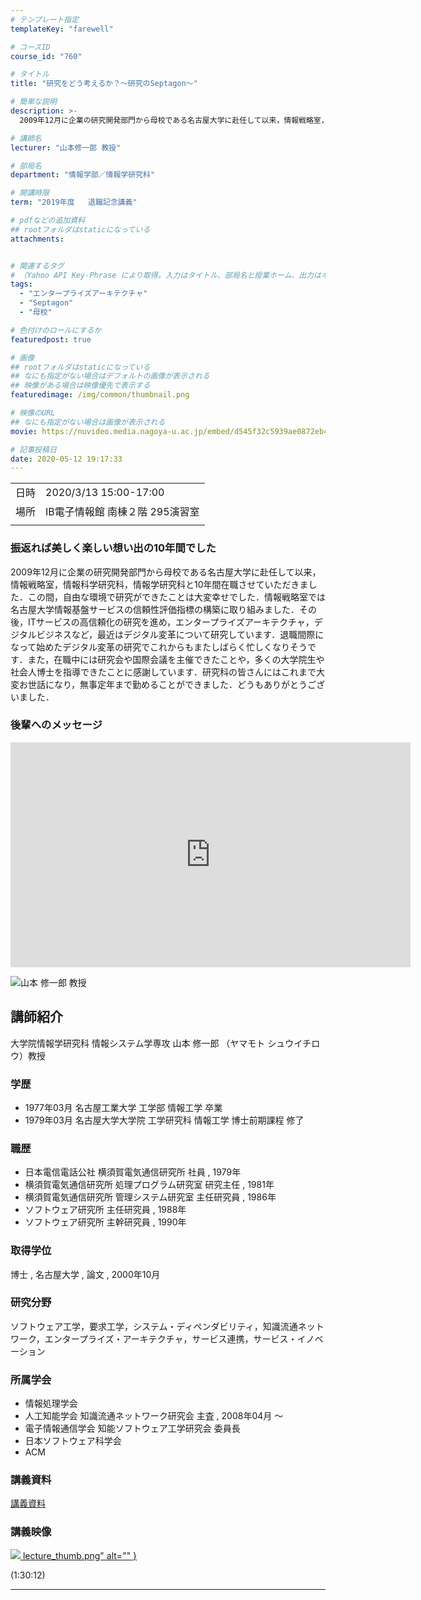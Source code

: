 ```yaml
---
# テンプレート指定
templateKey: "farewell"

# コースID
course_id: "760"

# タイトル
title: "研究をどう考えるか？～研究のSeptagon～"

# 簡単な説明
description: >-
  2009年12月に企業の研究開発部門から母校である名古屋大学に赴任して以来，情報戦略室，情報科学研究科，情報学研究科と10年間在職させていただきました．この間，自由な環境で研究ができたことは大変幸せでした．情報戦略室では名古屋大学情報基盤サービスの信頼性評価指標の構築に取り組みました．その後，ITサービスの高信頼化の研究を進め，エンタープライズアーキテクチャ，デジタルビジネスなど，最近はデジタ ....

# 講師名
lecturer: "山本修一郎 教授"

# 部局名
department: "情報学部／情報学研究科"

# 開講時限
term: "2019年度	退職記念講義"

# pdfなどの追加資料
## rootフォルダはstaticになっている
attachments:


# 関連するタグ
# （Yahoo API Key-Phrase により取得。入力はタイトル、部局名と授業ホーム、出力はキーフレーズ（tags））
tags:
  - "エンタープライズアーキテクチャ"
  - "Septagon"
  - "母校"

# 色付けのロールにするか
featuredpost: true

# 画像
## rootフォルダはstaticになっている
## なにも指定がない場合はデフォルトの画像が表示される
## 映像がある場合は映像優先で表示する
featuredimage: /img/common/thumbnail.png

# 映像のURL
## なにも指定がない場合は画像が表示される
movie: https://nuvideo.media.nagoya-u.ac.jp/embed/d545f32c5939ae0872eb492f11349a1ca5446da4

# 記事投稿日
date: 2020-05-12 19:17:33
---
```


|   |   |
|---|---|
| 日時 | 2020/3/13  15:00-17:00 |
| 場所 | IB電子情報館 南棟２階 295演習室 |
|   |   |


### 振返れば美しく楽しい想い出の10年間でした

2009年12月に企業の研究開発部門から母校である名古屋大学に赴任して以来，情報戦略室，情報科学研究科，情報学研究科と10年間在職させていただきました．この間，自由な環境で研究ができたことは大変幸せでした．情報戦略室では名古屋大学情報基盤サービスの信頼性評価指標の構築に取り組みました．その後，ITサービスの高信頼化の研究を進め，エンタープライズアーキテクチャ，デジタルビジネスなど，最近はデジタル変革について研究しています．退職間際になって始めたデジタル変革の研究でこれからもまたしばらく忙しくなりそうです．また，在職中には研究会や国際会議を主催できたことや，多くの大学院生や社会人博士を指導できたことに感謝しています．研究科の皆さんにはこれまで大変お世話になり，無事定年まで勤めることができました．どうもありがとうございました．

### 後輩へのメッセージ

<iframe src="https://nuvideo.media.nagoya-u.ac.jp/embed/80b6e594c5afa3b9c51509be7377a4f044008927" width="640" height="360" frameborder="0" allowfullscreen></iframe>


![山本 修一郎 教授](https://ocw.nagoya-u.jp/files/760/photo.jpg) 

## 講師紹介

大学院情報学研究科  情報システム学専攻
山本 修一郎 （ヤマモト シュウイチロウ）教授

### 学歴

* 1977年03月  名古屋工業大学  工学部  情報工学  卒業
* 1979年03月  名古屋大学大学院  工学研究科  情報工学  博士前期課程  修了

### 職歴

* 日本電信電話公社 横須賀電気通信研究所 社員 , 1979年
* 横須賀電気通信研究所 処理プログラム研究室 研究主任 , 1981年
* 横須賀電気通信研究所 管理システム研究室 主任研究員 , 1986年
* ソフトウェア研究所 主任研究員 , 1988年
* ソフトウェア研究所 主幹研究員 , 1990年

### 取得学位

博士 , 名古屋大学 , 論文 , 2000年10月

### 研究分野

ソフトウェア工学，要求工学，システム・ディペンダビリティ，知識流通ネットワーク，エンタープライズ・アーキテクチャ，サービス連携，サービス・イノベーション

### 所属学会

* 情報処理学会
* 人工知能学会  知識流通ネットワーク研究会 主査 , 2008年04月 ～
* 電子情報通信学会  知能ソフトウェア工学研究会 委員長
* 日本ソフトウェア科学会
* ACM



### 講義資料

[講義資料](https://ocw.nagoya-u.jp/files/760/material.pdf) 

### 講義映像

<a target="_blank" href="https://nuvideo.media.nagoya-u.ac.jp/embed/d545f32c5939ae0872eb492f11349a1ca5446da4">![](https://ocw.nagoya-u.jp/files/760/lecture_thumb.png) lecture_thumb.png" alt="" } </a>

(1:30:12)


-----
